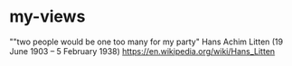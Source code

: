 # my-views
""two people would be one too many for my party"
Hans Achim Litten (19 June 1903 – 5 February 1938)
https://en.wikipedia.org/wiki/Hans_Litten
